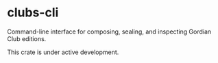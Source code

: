# clubs-cli

Command-line interface for composing, sealing, and inspecting Gordian Club editions.

This crate is under active development.

